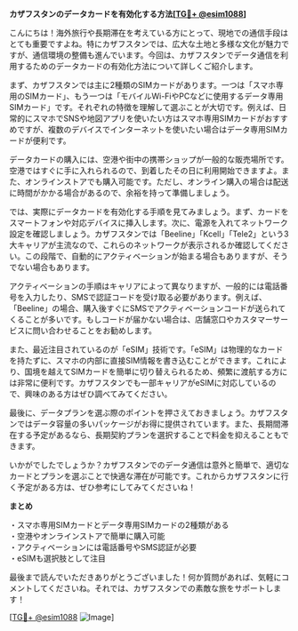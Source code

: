 **カザフスタンのデータカードを有効化する方法[[TG💪+ @esim1088](https://t.me/s/esim1088)]**

こんにちは！海外旅行や長期滞在を考えている方にとって、現地での通信手段はとても重要ですよね。特にカザフスタンでは、広大な土地と多様な文化が魅力ですが、通信環境の整備も進んでいます。今回は、カザフスタンでデータ通信を利用するためのデータカードの有効化方法について詳しくご紹介します。

まず、カザフスタンでは主に2種類のSIMカードがあります。一つは「スマホ専用のSIMカード」、もう一つは「モバイルWi-FiやPCなどに使用するデータ専用SIMカード」です。それぞれの特徴を理解して選ぶことが大切です。例えば、日常的にスマホでSNSや地図アプリを使いたい方はスマホ専用SIMカードがおすすめですが、複数のデバイスでインターネットを使いたい場合はデータ専用SIMカードが便利です。

データカードの購入には、空港や街中の携帯ショップが一般的な販売場所です。空港ではすぐに手に入れられるので、到着したその日に利用開始できますよ。また、オンラインストアでも購入可能です。ただし、オンライン購入の場合は配送に時間がかかる場合があるので、余裕を持って準備しましょう。

では、実際にデータカードを有効化する手順を見てみましょう。まず、カードをスマートフォンや対応デバイスに挿入します。次に、電源を入れてネットワーク設定を確認しましょう。カザフスタンでは「Beeline」「Kcell」「Tele2」という3大キャリアが主流なので、これらのネットワークが表示されるか確認してください。この段階で、自動的にアクティベーションが始まる場合もありますが、そうでない場合もあります。

アクティベーションの手順はキャリアによって異なりますが、一般的には電話番号を入力したり、SMSで認証コードを受け取る必要があります。例えば、「Beeline」の場合、購入後すぐにSMSでアクティベーションコードが送られてくることが多いです。もしコードが届かない場合は、店舗窓口やカスタマーサービスに問い合わせることをお勧めします。

また、最近注目されているのが「eSIM」技術です。「eSIM」は物理的なカードを持たずに、スマホの内部に直接SIM情報を書き込むことができます。これにより、国境を越えてSIMカードを簡単に切り替えられるため、頻繁に渡航する方には非常に便利です。カザフスタンでも一部キャリアがeSIMに対応しているので、興味のある方はぜひ調べてみてください。

最後に、データプランを選ぶ際のポイントを押さえておきましょう。カザフスタンではデータ容量の多いパッケージがお得に提供されています。また、長期間滞在する予定があるなら、長期契約プランを選択することで料金を抑えることもできます。

いかがでしたでしょうか？カザフスタンでのデータ通信は意外と簡単で、適切なカードとプランを選ぶことで快適な滞在が可能です。これからカザフスタンに行く予定がある方は、ぜひ参考にしてみてくださいね！

**まとめ**

・スマホ専用SIMカードとデータ専用SIMカードの2種類がある  
・空港やオンラインストアで簡単に購入可能  
・アクティベーションには電話番号やSMS認証が必要  
・eSIMも選択肢として注目  

最後まで読んでいただきありがとうございました！何か質問があれば、気軽にコメントしてくださいね。それでは、カザフスタンでの素敵な旅をサポートします！

[[TG💪+ @esim1088](https://t.me/s/esim1088) ![Image](https://i.postimg.cc/Y0z9fWf4/image.png)]
